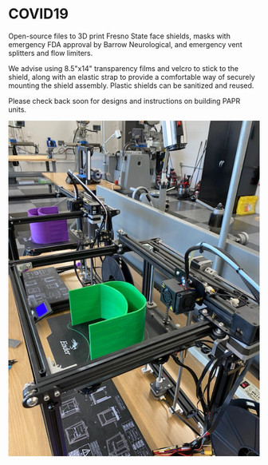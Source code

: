 # COVID19
Open-source files to 3D print Fresno State face shields, masks with emergency FDA approval by Barrow Neurological, and emergency vent splitters and flow limiters.

We advise using 8.5"x14" transparency films and velcro to stick to the shield, along with an elastic strap to provide a comfortable way of securely mounting the shield assembly. Plastic shields can be sanitized and reused. 

Please check back soon for designs and instructions on building PAPR units.

![design]( https://github.com/szoghi/COVID19/blob/master/Fresno%20State%20Face%20Shield%20stl/EW%20printers%20Image.JPG)

